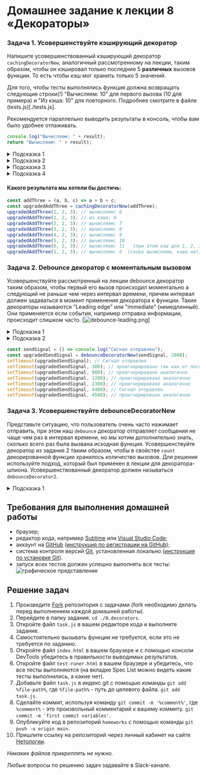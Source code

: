 # Домашнее задание к лекции 8 «Декораторы»

### Задача 1. Усовершенствуйте кэширующий декоратор

Напишите усовершенствованный кэширующий декоратор `cachingDecoratorNew`, аналогичный рассмотренному на лекции, таким образом, чтобы он кэшировал только последние 5 **различных** вызовов функции. То есть чтобы кэш мог хранить только 5 значений.

Для того, чтобы тесты выполнялись функция должна возвращать следующие строки(!) "Вычисляем: 10" для первого вызова (10 для примера) и "Из кэша: 10" для повторного. Подробнее смотрите в файле (tests.js)[./tests.js].

Рекомендуется параллельно выводить результаты в консоль, чтобы вам было удобнее отлаживать.

```js
console.log("Вычисляем: " + result);
return "Вычисляем: " + result);
```

<details> 
  <summary>Подсказка 1</summary>
  Хэш (однозначное соответствие аргументы => строка) удобно реализовать `hash = args.join(',')`.

Кэш можно сделать массивом объектов. Например:

```js
cash = [
  { hash: "10,20,30", value: 60 },
  { hash: "2,2,2", value: 6 },
];
```

</details>

<details> 
  <summary>Подсказка 2</summary>
  
  Тогда при каждом запуске (внутри `wrapper`) нам следует проверять, есть ли `hash` для данных аргументов в кэше.
  
  Как это сделать? 
  Например методом findIndex. `const idx = cash.findIndex( (item) => тут нужно подумать )`
</details>

<details> 
  <summary>Подсказка 3</summary>
  Если элемента в кэше нет (idx === -1), проще всего добавить новый объект в кэш и если объектов стало больше чем 5 удалить первый с начала.
  
  Как это сделать?
  Конечно методом shift() массива.

</details>

<details> 
  <summary>Подсказка 4</summary>
  Данный код мог бы служить базой для решения, но всё равно остаётся место для подумать:
  
  ```js
  function cachingDecoratorNew(func) {
  let cache = [];

  function wrapper(...args) {
      const hash = ???; // получаем правильный хэш
      let idx = cache.findIndex((item)=> ??? ); // ищем элемент, хэш которого равен нашему хэшу
      if (idx !== -1 ) { // если элемент не найден
          console.log("Из кэша: " + ???); // индекс нам известен, по индексу в массиве лежит объект, как получить нужное значение?
          return "Из кэша: " + ???;
      }

      let result = func(...args); // в кэше результата нет - придётся считать
      cache.push(???) ; // добавляем элемент с правильной структурой
      if (cache.length > 5) { 
        ??? // если слишком много элементов в кэше надо удалить самый старый (первый) 
      }
      console.log("Вычисляем: " + result);
      return "Вычисляем: " + result;  
  }
  return wrapper;
}

  ```
  
</details>


#### Какого результата мы хотели бы достичь:

```javascript
const addThree = (a, b, c) => a + b + c;
const upgradedAddThree = cachingDecoratorNew(addThree);
upgradedAddThree(1, 2, 3); // вычисляем: 6
upgradedAddThree(1, 2, 3); // из кэша: 6
upgradedAddThree(2, 2, 3); // вычисляем: 7
upgradedAddThree(3, 2, 3); // вычисляем: 8
upgradedAddThree(4, 2, 3); // вычисляем: 9
upgradedAddThree(5, 2, 3); // вычисляем: 10
upgradedAddThree(6, 2, 3); // вычисляем: 11   (при этом кэш для 1, 2, 3 уничтожается)
upgradedAddThree(1, 2, 3); // вычисляем: 6  (снова вычисляем, кэша нет)
```

### Задача 2. Debounce декоратор с моментальным вызовом

Усовершенствуйте рассмотренный на лекции debounce декоратор таким образом, чтобы первый его вызов происходил моментально а следующий не раньше чем через интервал времени, причем интервал должен задаваться в момент применения декоратора к функции. Такие декораторы называются "Leading edge" или "immediate" (немедленный). Они применяется если события, например отправка информации, происходит слишком часто.
[![debounce-leading.png](https://i2.wp.com/css-tricks.com/wp-content/uploads/2016/04/debounce-leading.png)]

<details> 
  <summary>Подсказка 1</summary>
  Вызывайте переданную функцию немедленно и взводите флаг.    
</details>

<details> 
  <summary>Подсказка 2</summary>
  Используйте setTimeout для снятия флага и при каждом вызове проверяйте, взведен ли он.
</details>

```javascript
const sendSignal = () => console.log("Сигнал отправлен");
const upgradedSendSignal = debounceDecoratorNew(sendSignal, 2000);
setTimeout(upgradedSendSignal); // Сигнал отправлен
setTimeout(upgradedSendSignal, 300); // проигнорировано так как от последнего вызова прошло менее 2000мс
setTimeout(upgradedSendSignal, 900); // проигнорировано аналогично
setTimeout(upgradedSendSignal, 1200); // проигнорировано аналогично
setTimeout(upgradedSendSignal, 2300); // проигнорировано аналогично
setTimeout(upgradedSendSignal, 4400); // Сигнал отправлен
setTimeout(upgradedSendSignal, 4500); // проигнорировано аналогично
```

### Задача 3. Усовершенствуйте debounceDecoratorNew

Представьте ситуацию, что пользователь очень часто нажимает отправить, при этом наш `debounce` декоратор отправляет сообщения не чаще чем раз в интервал времени, но мы хотим дополнительно знать, сколько всего раз была вызвана исходная функция.
Усовершенствуйте декоратор из задания 2 таким образом, чтобы в свойстве `count` декорированной функции хранилось количество вызовов. Для решения используйте подход, который был применен в лекции для декоратора-шпиона. Усовершенствованный декоратор должен называться `debounceDecorator2`.

<details> 
  <summary>Подсказка 1</summary>
  Добавьте к обертке wrapper новое свойство count в котором храните количество вызовов.
</details>


## Требования для выполнения домашней работы

- браузер;
- редактор кода, например [Sublime][1] или [Visual Studio Code][2];
- аккаунт на [GitHub][0] ([инструкция по регистрации на GitHub][3]);
- система контроля версий [Git][4], установленная локально ([инструкция по установке Git][5]).
- запуск всех тестов должен успешно выполнять все тесты:
  ![графическое представление](../Jasmine/results/sucessed_tasks3_1.png)

## Решение задач

1. Произведите [Fork](https://ru.wikipedia.org/wiki/Форк) репозитория с задачами (fork необходимо делать перед выполнением каждой домашней работы).
2. Перейдите в папку задания. `cd ./8.decorators`.
3. Откройте файл `task.js` в вашем редакторе кода и выполните задание.
4. Самостоятельно вызывать функции не требуется, если это не требуется по заданию.
5. Откройте файл `index.html` в вашем браузере и с помощью консоли DevTools убедитесь в правильности выводимых результатов.
6. Откройте файл `test-runer.html` в вашем браузере и убедитесь, что все тесты выполняются (на вкладке Spec List можно видеть какие тесты выполнились, а какие нет).
7. Добавьте файл `task.js` в индекс git с помощью команды `git add %file-path%`, где `%file-path%` - путь до целевого файла. `git add task.js`.
8. Сделайте коммит, используя команду `git commit -m '%comment%'`, где `%comment%` - это произвольный комментарий к вашему коммиту. `git commit -m 'first commit variables'`.
9. Опубликуйте код в репозиторий `homeworks` с помощью команды `git push -u origin main`.
10. Пришлите ссылку на репозиторий через личный кабинет на сайте [Нетологии][6].

[0]: https://github.com/
[1]: https://www.sublimetext.com/
[2]: https://code.visualstudio.com/
[3]: https://github.com/netology-code/guides/blob/master/git/github.md
[4]: https://git-scm.com/
[5]: https://github.com/netology-code/guides/blob/master/git/README.md
[6]: https://netology.ru/

_Никаких файлов прикреплять не нужно._

Любые вопросы по решению задач задавайте в Slack-канале.
